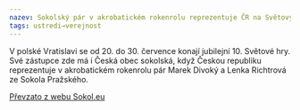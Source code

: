 ```yaml
---
nazev: Sokolský pár v akrobatickém rokenrolu reprezentuje ČR na Světových hrách
tags: ustredi→verejnost
---
```


V polské Vratislavi se od 20. do 30. července konají jubilejní 10. Světové hry. Své zástupce zde má i Česká obec sokolská, když Českou republiku reprezentuje v akrobatickém rokenrolu pár Marek Divoký a Lenka Richtrová ze Sokola Pražského.

[Převzato z webu Sokol.eu](http://www.sokol.eu/obsah/14453/sokolsky-par-v-akrobatickem-rokenrolu-reprezentuje-cr-na-svetovych-hrach)